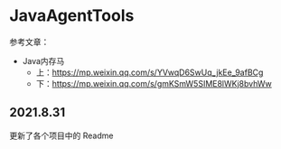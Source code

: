 # JavaAgentTools



参考文章：

-   Java内存马
    -   上：https://mp.weixin.qq.com/s/YVwqD6SwUq_jkEe_9afBCg
    -   下：https://mp.weixin.qq.com/s/gmKSmW5SIME8lWKj8bvhWw



## 2021.8.31

更新了各个项目中的 Readme